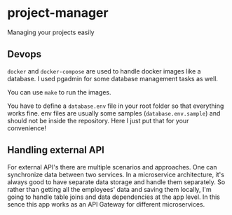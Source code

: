 # project-manager

Managing your projects easily


## Devops

`docker` and `docker-compose` are used to handle docker images like a database. I used pgadmin for some database management tasks as well.

You can use `make` to run the images.

You have to define a `database.env` file in your root folder so that everything works fine. env files are usually some samples (`database.env.sample`) and should not be inside the repository. Here I just put that for your convenience!

## Handling external API

For external API's there are multiple scenarios and approaches. One can synchronize data between two services. In a microservice architecture, it's always good to have separate data storage and handle them separately. So rather than getting all the employees' data and saving them locally, I'm going to handle table joins and data dependencies at the app level. In this sence this app works as an API Gateway for different microservices.


